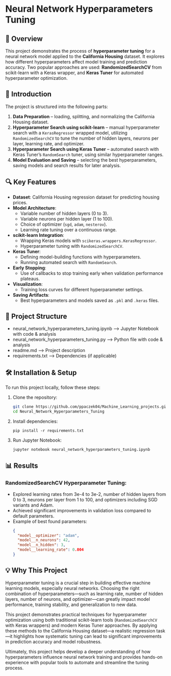 # Neural Network Hyperparameters Tuning

## 📌 Overview  
This project demonstrates the process of **hyperparameter tuning** for a neural network model applied to the **California Housing** dataset. It explores how different hyperparameters affect model training and prediction accuracy. Two popular approaches are used: **RandomizedSearchCV** from scikit-learn with a Keras wrapper, and **Keras Tuner** for automated hyperparameter optimization.

## 🧭 Introduction  
The project is structured into the following parts:

1. **Data Preparation** – loading, splitting, and normalizing the California Housing dataset.  
2. **Hyperparameter Search using scikit-learn** – manual hyperparameter search with a `KerasRegressor` wrapped model, utilizing `RandomizedSearchCV` to tune the number of hidden layers, neurons per layer, learning rate, and optimizer.  
3. **Hyperparameter Search using Keras Tuner** – automated search with Keras Tuner’s `RandomSearch` tuner, using similar hyperparameter ranges.  
4. **Model Evaluation and Saving** – selecting the best hyperparameters, saving models and search results for later analysis.

## 🔍 Key Features  
- **Dataset**: California Housing regression dataset for predicting housing prices.  
- **Model Architecture**:
  - Variable number of hidden layers (0 to 3).  
  - Variable neurons per hidden layer (1 to 100).  
  - Choice of optimizer (`sgd`, `adam`, `nesterov`).  
  - Learning rate tuning over a continuous range.  
- **scikit-learn Integration**:
  - Wrapping Keras models with `scikeras.wrappers.KerasRegressor`.  
  - Hyperparameter tuning with `RandomizedSearchCV`.  
- **Keras Tuner**:
  - Defining model-building functions with hyperparameters.  
  - Running automated search with `RandomSearch`.  
- **Early Stopping**:
  - Use of callbacks to stop training early when validation performance plateaus.  
- **Visualization**:
  - Training loss curves for different hyperparameter settings.  
- **Saving Artifacts**:
  - Best hyperparameters and models saved as `.pkl` and `.keras` files.

## 📂 Project Structure  
- neural_network_hyperparameters_tuning.ipynb  -->  Jupyter Notebook with code & analysis 
- neural_network_hyperparameters_tuning.py     -->  Python file with code & analysis   
- readme.md                            -->  Project description  
- requirements.txt                     -->  Dependencies (if applicable)

## 🛠️ Installation & Setup  
To run this project locally, follow these steps:

1. Clone the repository:
    ```bash
   git clone https://github.com/ppaczek04/Machine_Learning_projects.git
   cd Neural_Network_Hyperparameters_Tuning
    ```

2. Install dependencies:
    ```
    pip install -r requirements.txt
    ```

3. Run Jupyter Notebook:
    ```
    jupyter notebook neural_network_hyperparameters_tuning.ipynb
    ```


## 📊 Results  

### RandomizedSearchCV Hyperparameter Tuning:  
- Explored learning rates from 3e-4 to 3e-2, number of hidden layers from 0 to 3, neurons per layer from 1 to 100, and optimizers including SGD variants and Adam.  
- Achieved significant improvements in validation loss compared to default parameters.  
- Example of best found parameters:
  ```json
  {
    "model__optimizer": "adam",
    "model__n_neurons": 42,
    "model__n_hidden": 3,
    "model__learning_rate": 0.004
  }

## 💡 Why This Project  
Hyperparameter tuning is a crucial step in building effective machine learning models, especially neural networks. Choosing the right combination of hyperparameters—such as learning rate, number of hidden layers, number of neurons, and optimizer—can greatly impact model performance, training stability, and generalization to new data.

This project demonstrates practical techniques for hyperparameter optimization using both traditional scikit-learn tools (`RandomizedSearchCV` with Keras wrappers) and modern Keras Tuner approaches. By applying these methods to the California Housing dataset—a realistic regression task—it highlights how systematic tuning can lead to significant improvements in prediction accuracy and model robustness.

Ultimately, this project helps develop a deeper understanding of how hyperparameters influence neural network training and provides hands-on experience with popular tools to automate and streamline the tuning process.
